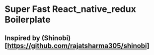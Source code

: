 # Super Fast React_native_redux Boilerplate
## Inspired by (Shinobi)[https://github.com/rajatsharma305/shinobi] 
